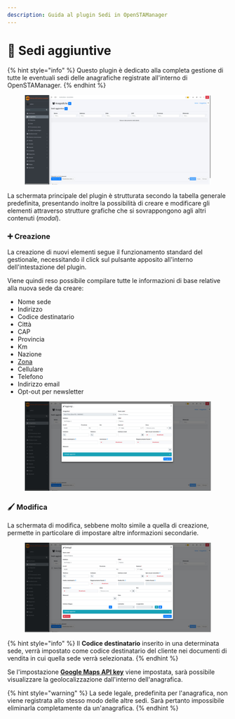 ```yaml
---
description: Guida al plugin Sedi in OpenSTAManager
---
```


# 📍 Sedi aggiuntive

{% hint style="info" %}
Questo plugin è dedicato alla completa gestione di tutte le eventuali sedi delle anagrafiche registrate all'interno di OpenSTAManager.
{% endhint %}

<figure><img src="../../../../.gitbook/assets/immagine (9).png" alt=""><figcaption></figcaption></figure>

La schermata principale del plugin è strutturata secondo la tabella generale predefinita, presentando inoltre la possibilità di creare e modificare gli elementi attraverso strutture grafiche che si sovrappongono agli altri contenuti (_modal_).

### ➕ Creazione

La creazione di nuovi elementi segue il funzionamento standard del gestionale, necessitando il click sul pulsante apposito all'interno dell'intestazione del plugin.

Viene quindi reso possibile compilare tutte le informazioni di base relative alla nuova sede da creare:

* Nome sede
* Indirizzo
* Codice destinatario
* Città
* CAP
* Provincia
* Km
* Nazione
* [Zona](../zone.md)
* Cellulare
* Telefono
* Indirizzo email
* Opt-out per newsletter

<figure><img src="../../../../.gitbook/assets/immagine (12).png" alt=""><figcaption></figcaption></figure>

### 🖌️ Modifica

La schermata di modifica, sebbene molto simile a quella di creazione, permette in particolare di impostare altre informazioni secondarie.

<figure><img src="../../../../.gitbook/assets/immagine (13).png" alt=""><figcaption></figcaption></figure>

{% hint style="info" %}
Il **Codice destinatario** inserito in una determinata sede, verrà impostato come codice destinatario del cliente nei documenti di vendita in cui quella sede verrà selezionata.
{% endhint %}

Se l'impostazione [**Google Maps API key**](https://docs.openstamanager.com/modules/anagrafiche/modifica#geolocalizzazione) viene impostata, sarà possibile visualizzare la geolocalizzazione dall'interno dell'anagrafica.

{% hint style="warning" %}
La sede legale, predefinita per l'anagrafica, non viene registrata allo stesso modo delle altre sedi. Sarà pertanto impossibile eliminarla completamente da un'anagrafica.
{% endhint %}
